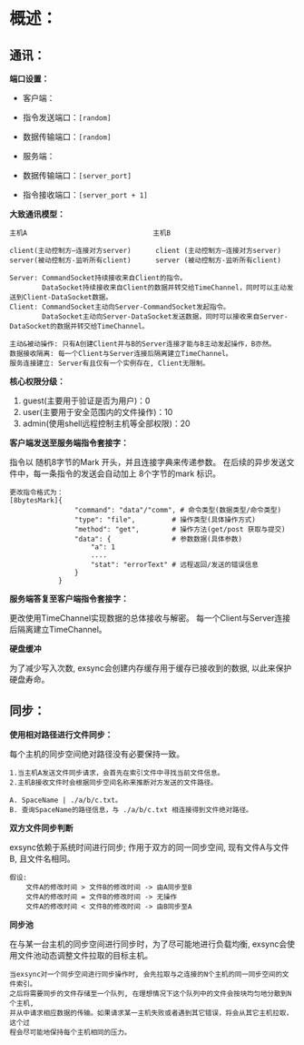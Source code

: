 # 概述：
## 通讯：

**端口设置：**

* 客户端：
* 指令发送端口：`[random]`
* 数据传输端口：`[random]`


* 服务端：
* 数据传输端口：`[server_port]`
* 指令接收端口：`[server_port + 1]`

**大致通讯模型：**

    主机A                               主机B

    client(主动控制方—连接对方server)      client (主动控制方—连接对方server)
    server(被动控制方-监听所有client)      server (被动控制方-监听所有client)

    Server: CommandSocket持续接收来自Client的指令。
            DataSocket持续接收来自Client的数据并转交给TimeChannel，同时可以主动发送到Client-DataSocket数据。
    Client: CommandSocket主动向Server-CommandSocket发起指令。
            DataSocket主动向Server-DataSocket发送数据，同时可以接收来自Server-DataSocket的数据并转交给TimeChannel。

    主动&被动操作: 只有A创建Client并与B的Server连接才能与B主动发起操作，B亦然。
    数据接收隔离: 每一个Client与Server连接后隔离建立TimeChannel。
    服务连接建立: Server有且仅有一个实例存在, Client无限制。

**核心权限分级：**

1. guest(主要用于验证是否为用户)：0
2. user(主要用于安全范围内的文件操作)：10
3. admin(使用shell远程控制主机等全部权限)：20

**客户端发送至服务端指令套接字：**

指令以 随机8字节的Mark 开头，并且连接字典来传递参数。
在后续的异步发送文件中，每一条指令的发送会自动加上 8个字节的mark 标识。

    更改指令格式为：
    [8bytesMark]{
                    "command": "data"/"comm", # 命令类型(数据类型/命令类型)
                    "type": "file",         # 操作类型(具体操作方式)
                    "method": "get",        # 操作方法(get/post 获取与提交)
                    "data": {               # 参数数据(具体参数)
                        "a": 1
                        ....
                        "stat": "errorText" # 远程返回/发送的错误信息
                    }
                }

**服务端答复至客户端指令套接字：**

更改使用TimeChannel实现数据的总体接收与解密。
每一个Client与Server连接后隔离建立TimeChannel。

**硬盘缓冲**

为了减少写入次数, exsync会创建内存缓存用于缓存已接收到的数据, 以此来保护硬盘寿命。


## 同步：

**使用相对路径进行文件同步：**

每个主机的同步空间绝对路径没有必要保持一致。

    1.当主机A发送文件同步请求，会首先在索引文件中寻找当前文件信息。
    2.主机B接收文件时会根据同步空间名称来推断对方发送的文件路径。
        
    A. SpaceName | ./a/b/c.txt。
    B. 查询SpaceName的路径信息，与 ./a/b/c.txt 相连接得到文件绝对路径。

**双方文件同步判断**

exsync依赖于系统时间进行同步; 作用于双方的同一同步空间, 现有文件A与文件B, 且文件名相同。

    假设:
        文件A的修改时间 > 文件B的修改时间 -> 由A同步至B
        文件A的修改时间 = 文件B的修改时间 -> 无操作
        文件A的修改时间 < 文件B的修改时间 -> 由B同步至A
        
**同步池**

在与某一台主机的同步空间进行同步时，为了尽可能地进行负载均衡, exsync会使用文件池动态调整文件拉取的目标主机。
    
    当exsync对一个同步空间进行同步操作时, 会先拉取与之连接的N个主机的同一同步空间的文件索引。 
    之后将需要同步的文件存储至一个队列, 在理想情况下这个队列中的文件会按块均匀地分散到N个主机,
    并从中请求相应数据的传输。如果请求某一主机失败或者遇到其它错误，将会从其它主机拉取，这个过
    程会尽可能地保持每个主机相同的压力。

